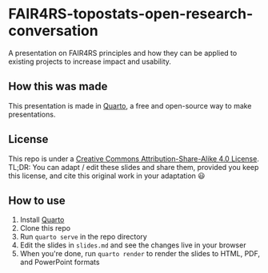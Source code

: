 # FAIR4RS-topostats-open-research-conversation
A presentation on FAIR4RS principles and how they can be applied to existing projects to increase impact and usability.

## How this was made
This presentation is made in [Quarto](https://quarto.org), a free and open-source way to make presentations.

## License
This repo is under a [Creative Commons Attribution-Share-Alike 4.0 License](https://creativecommons.org/licenses/by-sa/4.0/deed.en). TL;DR: You can adapt / edit these slides and share them, provided you keep this license, and cite this original work in your adaptation 😃

## How to use
1. Install [Quarto](https://quarto.org/docs/getting-started/installation.html)
2. Clone this repo
3. Run `quarto serve` in the repo directory
4. Edit the slides in `slides.md` and see the changes live in your browser
5. When you're done, run `quarto render` to render the slides to HTML, PDF, and PowerPoint formats



